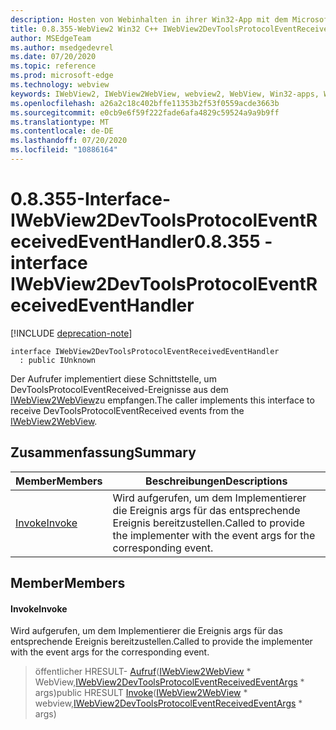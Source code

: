 ```yaml
---
description: Hosten von Webinhalten in ihrer Win32-App mit dem Microsoft Edge WebView2-Steuerelement
title: 0.8.355-WebView2 Win32 C++ IWebView2DevToolsProtocolEventReceivedEventHandler
author: MSEdgeTeam
ms.author: msedgedevrel
ms.date: 07/20/2020
ms.topic: reference
ms.prod: microsoft-edge
ms.technology: webview
keywords: IWebView2, IWebView2WebView, webview2, WebView, Win32-apps, Win32, Edge
ms.openlocfilehash: a26a2c18c402bffe11353b2f53f0559acde3663b
ms.sourcegitcommit: e0cb9e6f59f222fade6afa4829c59524a9a9b9ff
ms.translationtype: MT
ms.contentlocale: de-DE
ms.lasthandoff: 07/20/2020
ms.locfileid: "10886164"
---
```

# <span data-ttu-id="9469e-104">0.8.355-Interface-IWebView2DevToolsProtocolEventReceivedEventHandler</span><span class="sxs-lookup"><span data-stu-id="9469e-104">0.8.355 - interface IWebView2DevToolsProtocolEventReceivedEventHandler</span></span> 

[!INCLUDE [deprecation-note](../../includes/deprecation-note.md)]

```
interface IWebView2DevToolsProtocolEventReceivedEventHandler
  : public IUnknown
```

<span data-ttu-id="9469e-105">Der Aufrufer implementiert diese Schnittstelle, um DevToolsProtocolEventReceived-Ereignisse aus dem [IWebView2WebView](IWebView2WebView.md)zu empfangen.</span><span class="sxs-lookup"><span data-stu-id="9469e-105">The caller implements this interface to receive DevToolsProtocolEventReceived events from the [IWebView2WebView](IWebView2WebView.md).</span></span>

## <span data-ttu-id="9469e-106">Zusammenfassung</span><span class="sxs-lookup"><span data-stu-id="9469e-106">Summary</span></span>

 <span data-ttu-id="9469e-107">Member</span><span class="sxs-lookup"><span data-stu-id="9469e-107">Members</span></span>                        | <span data-ttu-id="9469e-108">Beschreibungen</span><span class="sxs-lookup"><span data-stu-id="9469e-108">Descriptions</span></span>
--------------------------------|---------------------------------------------
[<span data-ttu-id="9469e-109">Invoke</span><span class="sxs-lookup"><span data-stu-id="9469e-109">Invoke</span></span>](#invoke) | <span data-ttu-id="9469e-110">Wird aufgerufen, um dem Implementierer die Ereignis args für das entsprechende Ereignis bereitzustellen.</span><span class="sxs-lookup"><span data-stu-id="9469e-110">Called to provide the implementer with the event args for the corresponding event.</span></span>

## <span data-ttu-id="9469e-111">Member</span><span class="sxs-lookup"><span data-stu-id="9469e-111">Members</span></span>

#### <span data-ttu-id="9469e-112">Invoke</span><span class="sxs-lookup"><span data-stu-id="9469e-112">Invoke</span></span> 

<span data-ttu-id="9469e-113">Wird aufgerufen, um dem Implementierer die Ereignis args für das entsprechende Ereignis bereitzustellen.</span><span class="sxs-lookup"><span data-stu-id="9469e-113">Called to provide the implementer with the event args for the corresponding event.</span></span>

> <span data-ttu-id="9469e-114">öffentlicher HRESULT- [Aufruf](#invoke)([IWebView2WebView](IWebView2WebView.md) \* WebView,[IWebView2DevToolsProtocolEventReceivedEventArgs](IWebView2DevToolsProtocolEventReceivedEventArgs.md) \* args)</span><span class="sxs-lookup"><span data-stu-id="9469e-114">public HRESULT [Invoke](#invoke)([IWebView2WebView](IWebView2WebView.md) \* webview,[IWebView2DevToolsProtocolEventReceivedEventArgs](IWebView2DevToolsProtocolEventReceivedEventArgs.md) \* args)</span></span>

